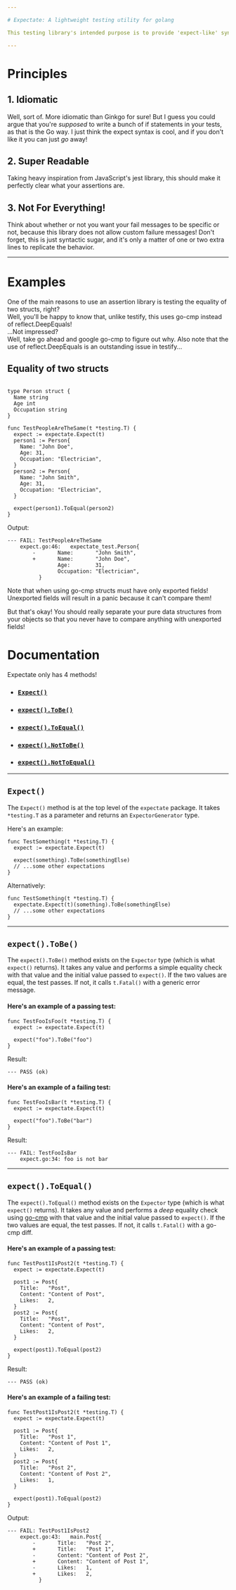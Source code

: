 ```yaml
---

# Expectate: A lightweight testing utility for golang

This testing library's intended purpose is to provide 'expect-like' syntax to golang without using the heavy-handed ginkgo toolset.

---
```


# Principles

## 1. Idiomatic
  Well, sort of. More idiomatic than Ginkgo for sure! But I guess you could argue that you're *supposed* to write a bunch of if statements in your tests, as that is the Go way. I just think the expect syntax is cool, and if you don't like it you can just *go* away!
  
## 2. Super Readable
  Taking heavy inspiration from JavaScript's jest library, this should make it perfectly clear what your assertions are.
  
## 3. Not For Everything!
  Think about whether or not you want your fail messages to be specific or not, because this library does not allow custom failure messages!
  Don't forget, this is just syntactic sugar, and it's only a matter of one or two extra lines to replicate the behavior.
  
---
  
# Examples

One of the main reasons to use an assertion library is testing the equality of two structs, right?<br>
Well, you'll be happy to know that, unlike testify, this uses go-cmp instead of reflect.DeepEquals!<br>
...Not impressed?<br>
Well, take go ahead and google go-cmp to figure out why. Also note that the use of reflect.DeepEquals is an outstanding issue in testify...

## Equality of two structs

```golang

type Person struct {
  Name string
  Age int
  Occupation string
}

func TestPeopleAreTheSame(t *testing.T) {
  expect := expectate.Expect(t)
  person1 := Person{
    Name: "John Doe",
    Age: 31,
    Occupation: "Electrician",
  }
  person2 := Person{
    Name: "John Smith",
    Age: 31,
    Occupation: "Electrician",
  }
  
  expect(person1).ToEqual(person2)
}

```
Output:
```
--- FAIL: TestPeopleAreTheSame
    expect.go:46:   expectate_test.Person{
        -       Name:       "John Smith",
        +       Name:       "John Doe",
                Age:        31,
                Occupation: "Electrician",
          }
```
Note that when using go-cmp structs must have only exported fields! Unexported fields will result in a panic because it can't compare them!

But that's okay! You should really separate your pure data structures from your objects so that you never have to compare anything with unexported fields!

# Documentation

Expectate only has 4 methods!

- ### [`Expect()`](#expect) <br>
- ### [`expect().ToBe()`](#tobe)
- ### [`expect().ToEqual()`](#toequal)
- ### [`expect().NotToBe()`](#nottobe)
- ### [`expect().NotToEqual()`](#nottoequal)

---

<h2 id="expect"><code>Expect()</code></h2>

The `Expect()` method is at the top level of the `expectate` package. It takes `*testing.T` as a parameter and returns an `ExpectorGenerator` type.

Here's an example:
```golang
func TestSomething(t *testing.T) {
  expect := expectate.Expect(t)
  
  expect(something).ToBe(somethingElse)
  // ...some other expectations
}
```
Alternatively:
```golang
func TestSomething(t *testing.T) {
  expectate.Expect(t)(something).ToBe(somethingElse)
  // ...some other expectations
}
```

---

<h2 id="tobe"><code>expect().ToBe()</code></h2>

The `expect().ToBe()` method exists on the `Expector` type (which is what `expect()` returns). It takes any value and performs a simple equality check with that value and the initial value passed to `expect()`. If the two values are equal, the test passes. If not, it calls `t.Fatal()` with a generic error message.

#### Here's an example of a passing test:
```golang
func TestFooIsFoo(t *testing.T) {
  expect := expectate.Expect(t)
  
  expect("foo").ToBe("foo")
}
```
Result:
```
--- PASS (ok)
```

#### Here's an example of a failing test:
```golang
func TestFooIsBar(t *testing.T) {
  expect := expectate.Expect(t)
  
  expect("foo").ToBe("bar")
}
```
Result:
```
--- FAIL: TestFooIsBar
    expect.go:34: foo is not bar
```

---

<h2 id="toequal"><code>expect().ToEqual()</code></h2>

The `expect().ToEqual()` method exists on the `Expector` type (which is what `expect()` returns). It takes any value and performs a *deep* equality check using [go-cmp](https://github.com/google/go-cmp) with that value and the initial value passed to `expect()`. If the two values are equal, the test passes. If not, it calls `t.Fatal()` with a go-cmp diff.

#### Here's an example of a passing test:
```golang
func TestPost1IsPost2(t *testing.T) {
  expect := expectate.Expect(t)

  post1 := Post{
    Title:   "Post",
    Content: "Content of Post",
    Likes:   2,
  }
  post2 := Post{
    Title:   "Post",
    Content: "Content of Post",
    Likes:   2,
  }

  expect(post1).ToEqual(post2)
}
```
Result:
```
--- PASS (ok)
```

#### Here's an example of a failing test:
```golang
func TestPost1IsPost2(t *testing.T) {
  expect := expectate.Expect(t)

  post1 := Post{
    Title:   "Post 1",
    Content: "Content of Post 1",
    Likes:   2,
  }
  post2 := Post{
    Title:   "Post 2",
    Content: "Content of Post 2",
    Likes:   1,
  }

  expect(post1).ToEqual(post2)
}
```
Output:
```
--- FAIL: TestPost1IsPost2
    expect.go:43:   main.Post{
        -       Title:   "Post 2",
        +       Title:   "Post 1",
        -       Content: "Content of Post 2",
        +       Content: "Content of Post 1",
        -       Likes:   1,
        +       Likes:   2,
          }
```
